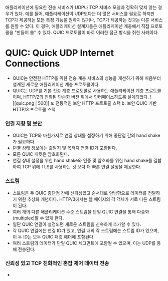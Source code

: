 애플리케이션에 필요한 전송 서비스가 UDP나 TCP 서비스 모델과 정확히 맞지 않는 경우가 있다. 예를 들어, 애플리케이션이 UDP보다는 더 많은 서비스를 필요로 하지만 TCP가 제공하는 모든 특정 기능을 원하지 않거나, TCP가 제공하는 것과는 다른 서비스를 원할 수 있다. 이 경우, 애플리케이션 설계자들은 애플리케이션 계층에서 직접 프로토콜을 "만들어 쓸" 수 있다. QUIC 프로토콜이 바로 이러한 접근 방식을 취한 사례이다.
# QUIC: Quick UDP Internet Connections
- QUIC는 안전한 HTTP를 위한 전송 계층 서비스의 성능을 개선하기 위해 처음부터 설계된 새로운 애플리케이션 계층 프로토콜이다.
- QUIC는 UDP를 기본 전송 계층 프로토콜로 사용하는 애플리케이션 계층 프로토콜이며, HTTP/2의 진화된 단순화 버전 위에서 인터페이스하도록 설계되었다.
![[quic.png | 500]]
a: 전통적인 보안 HTTP 프로토콜 스택
b: 보안 QUIC 기반 HTTP/3 프로토콜 스택
### 연결 지향 및 보안
- QUIC는 TCP와 마찬가지로 연결 상태를 설정하기 위해 종단점 간의 hand shake가 필요하다.
- 뎐결 상태 정보에는 출발지 및 목적지 연결 ID가 포함된다.
- 모든 QUIC 패킷은 암호화된다.
- 연결 상태 설정을 위한 hand shake와 인증 및 암호화를 위한 hand shake를 결합하여 TCP 위에 TLS를 사용하는 것 보다 더 빠른 연결 설정을 제공한다.
### 스트림
- 스트림은 두 QUIC 종단점 간에 신뢰성있고 순서대로 양방향으로 데이터를 전달하기 위한 추상화 개념이다. HTTP/3에서는 웹 페이지의 각 객체가 서로 다른 스트림이 된다.
- 여러 개의 다른 애플리케이션 수준 스트림을 단일 QUIC 연결을 통해 다중화(multiplex)할 수 있게 한다.
- 일단 QUIC 연결이 설정되면 새로운 스트림을 신속하게 추가할 수 있다.
- 각 QUIC 연결에는 연결 ID가 있고, 연결 내의 각 스트림에는 스트림 ID가 있으며, 이 두 ID는 모두 QUIC 패킷 헤더에 포함된다.
- 여러 스트림의 데이터가 단일 QUIC 세그먼트에 포함될 수 있으며, 이는 UDP를 통해 전송된다.
### 신뢰성 있고 TCP 친화적인 혼잡 제어 데이터 전송
- 